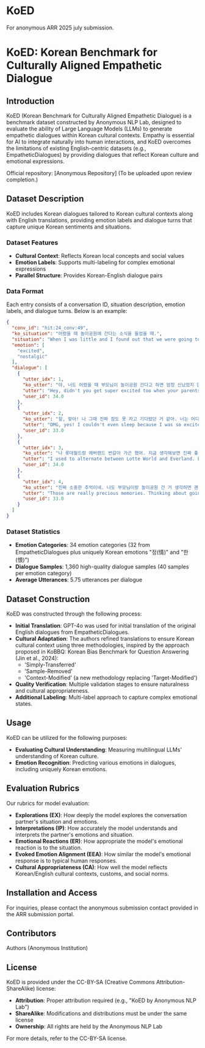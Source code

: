 # KoED
For anonymous ARR 2025 july submission.

# KoED: Korean Benchmark for Culturally Aligned Empathetic Dialogue

## Introduction

KoED (Korean Benchmark for Culturally Aligned Empathetic Dialogue) is a benchmark dataset constructed by Anonymous NLP Lab, designed to evaluate the ability of Large Language Models (LLMs) to generate empathetic dialogues within Korean cultural contexts. Empathy is essential for AI to integrate naturally into human interactions, and KoED overcomes the limitations of existing English-centric datasets (e.g., EmpatheticDialogues) by providing dialogues that reflect Korean culture and emotional expressions.

Official repository: \[Anonymous Repository\] (To be uploaded upon review completion.)

## Dataset Description

KoED includes Korean dialogues tailored to Korean cultural contexts along with English translations, providing emotion labels and dialogue turns that capture unique Korean sentiments and situations.

### Dataset Features

- **Cultural Context**: Reflects Korean local concepts and social values
- **Emotion Labels**: Supports multi-labeling for complex emotional expressions
- **Parallel Structure**: Provides Korean-English dialogue pairs

### Data Format

Each entry consists of a conversation ID, situation description, emotion labels, and dialogue turns. Below is an example:

```json
{
  "conv_id": "hit:24_conv:49",
  "ko_situation": "어렸을 때 놀이공원에 간다는 소식을 들었을 때.",
  "situation": "When I was little and I found out that we were going to the amusement park.",
  "emotion": [
    "excited",
    "nostalgic"
  ],
  "dialogue": [
    {
      "utter_idx": 1,
      "ko_utter": "야, 너도 어렸을 때 부모님이 놀이공원 간다고 하면 엄청 신났었지 않아?",
      "utter": "Hey, didn't you get super excited too when your parents said we're going to the amusement park as a kid?",
      "user_id": 34.0
    },
    {
      "utter_idx": 2,
      "ko_utter": "헐, 맞아! 나 그때 진짜 잠도 못 자고 기다렸던 거 같아. 너는 어디 갔었어?",
      "utter": "OMG, yes! I couldn't even sleep because I was so excited. Where did you go?",
      "user_id": 33.0
    },
    {
      "utter_idx": 3,
      "ko_utter": "나 롯데월드랑 에버랜드 번갈아 가곤 했어. 지금 생각해보면 진짜 좋은 추억이더라. 회전목마 타고, 츄러스도 먹고...",
      "utter": "I used to alternate between Lotte World and Everland. Looking back, those are really fond memories—riding the carousel, eating churros...",
      "user_id": 34.0
    },
    {
      "utter_idx": 4,
      "ko_utter": "진짜 소중한 추억이네. 나도 부모님이랑 놀이공원 간 거 생각하면 괜히 뭉클해.",
      "utter": "Those are really precious memories. Thinking about going to the amusement park with my parents makes me feel emotional too.",
      "user_id": 33.0
    }
  ]
}
```

### Dataset Statistics

- **Emotion Categories**: 34 emotion categories (32 from EmpatheticDialogues plus uniquely Korean emotions "정(情)" and "한(恨)")
- **Dialogue Samples**: 1,360 high-quality dialogue samples (40 samples per emotion category)
- **Average Utterances**: 5.75 utterances per dialogue

## Dataset Construction

KoED was constructed through the following process:

- **Initial Translation**: GPT-4o was used for initial translation of the original English dialogues from EmpatheticDialogues.
- **Cultural Adaptation**: The authors refined translations to ensure Korean cultural context using three methodologies, inspired by the approach proposed in KoBBQ: Korean Bias Benchmark for Question Answering (Jin et al., 2024):
  - 'Simply-Transferred'
  - 'Sample-Removed'
  - 'Context-Modified' (a new methodology replacing 'Target-Modified')
- **Quality Verification**: Multiple validation stages to ensure naturalness and cultural appropriateness.
- **Additional Labeling**: Multi-label approach to capture complex emotional states.

## Usage

KoED can be utilized for the following purposes:

- **Evaluating Cultural Understanding**: Measuring multilingual LLMs' understanding of Korean culture.
- **Emotion Recognition**: Predicting various emotions in dialogues, including uniquely Korean emotions.

## Evaluation Rubrics

Our rubrics for model evaluation:

- **Explorations (EX)**: How deeply the model explores the conversation partner's situation and emotions.
- **Interpretations (IP)**: How accurately the model understands and interprets the partner's emotions and situation.
- **Emotional Reactions (ER)**: How appropriate the model's emotional reaction is to the situation.
- **Evoked Emotion Alignment (EEA)**: How similar the model's emotional response is to typical human responses.
- **Cultural Appropriateness (CA)**: How well the model reflects Korean/English cultural contexts, customs, and social norms.

## Installation and Access

For inquiries, please contact the anonymous submission contact provided in the ARR submission portal.

## Contributors

Authors (Anonymous Institution)

## License

KoED is provided under the CC-BY-SA (Creative Commons Attribution-ShareAlike) license:

- **Attribution**: Proper attribution required (e.g., "KoED by Anonymous NLP Lab")
- **ShareAlike**: Modifications and distributions must be under the same license
- **Ownership**: All rights are held by the Anonymous NLP Lab

For more details, refer to the CC-BY-SA license.
